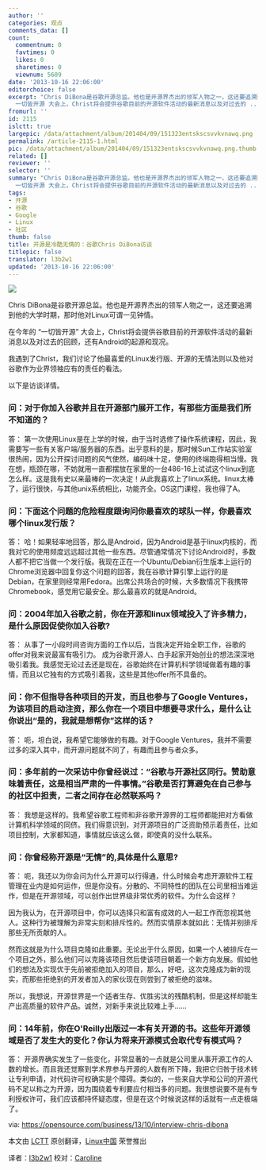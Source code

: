 ```yaml
---
author: ''
categories: 观点
comments_data: []
count:
  commentnum: 0
  favtimes: 0
  likes: 0
  sharetimes: 0
  viewnum: 5609
date: '2013-10-16 22:06:00'
editorchoice: false
excerpt: "Chris DiBona是谷歌开源总监。他也是开源界杰出的领军人物之一，这还要追溯到他的大学时期，那时他对Linux可谓一见钟情。\r\n在今年的
  一切皆开源 大会上，Christ将会提供谷歌目前的开源软件活动的最新消息以及对过去的 ..."
fromurl: ''
id: 2115
islctt: true
largepic: /data/attachment/album/201404/09/151323entskscsvvkvnawq.png
permalink: /article-2115-1.html
pic: /data/attachment/album/201404/09/151323entskscsvvkvnawq.png.thumb.jpg
related: []
reviewer: ''
selector: ''
summary: "Chris DiBona是谷歌开源总监。他也是开源界杰出的领军人物之一，这还要追溯到他的大学时期，那时他对Linux可谓一见钟情。\r\n在今年的
  一切皆开源 大会上，Christ将会提供谷歌目前的开源软件活动的最新消息以及对过去的 ..."
tags:
- 开源
- 谷歌
- Google
- Linux
- 社区
thumb: false
title: 开源是冷酷无情的：谷歌Chris DiBona访谈
titlepic: false
translator: l3b2w1
updated: '2013-10-16 22:06:00'
---
```


 ![](/data/attachment/album/201404/09/151323entskscsvvkvnawq.png)


Chris DiBona是谷歌开源总监。他也是开源界杰出的领军人物之一，这还要追溯到他的大学时期，那时他对Linux可谓一见钟情。


在今年的 “一切皆开源” 大会上，Christ将会提供谷歌目前的开源软件活动的最新消息以及对过去的回顾，还有Android的起源和现况。


我遇到了Christ，我们讨论了他最喜爱的Linux发行版、开源的无情法则以及他对谷歌作为业界领袖应有的责任的看法。


以下是访谈详情。


### **问：对于你加入谷歌并且在开源部门展开工作，有那些方面是我们所不知道的？**


答： 第一次使用Linux是在上学的时候，由于当时选修了操作系统课程，因此，我需要写一些有关客户端/服务器的东西。出乎意料的是，那时候Sun工作站实验室很热闹，因为公开探讨问题的风气使然，编码味十足，使用的终端跑得相当慢。我在想，瓶颈在哪，不妨就用一直都摆放在家里的一台486-16上试试这个linux到底怎么样。这是我有史以来最棒的一次决定！从此我喜欢上了linux系统。linux太棒了，运行很快，与其他unix系统相比，功能齐全。OS这门课程，我也得了A。


### **问：下面这个问题的危险程度跟询问你最喜欢的球队一样，你最喜欢哪个linux发行版？**


答： 哈！如果轻率地回答，那么是Android，因为Android是基于linux内核的，而我对它的使用频度远远超过其他一些东西。尽管通常情况下讨论Android时，多数人都不把它当做一个发行版。我现在正在一个Ubuntu/Debian衍生版本上运行的Chrome浏览器中回复你这个问题的回答，我在谷歌计算引擎上运行的是Debian，在家里则经常用Fedora。出席公共场合的时候，大多数情况下我携带Chromebook，感觉用它最安全。那么最喜欢的就是Android。


### **问：2004年加入谷歌之前，你在开源和linux领域投入了许多精力，是什么原因促使你加入谷歌?**


答： 从事了一小段时间咨询方面的工作以后，当我决定开始全职工作，谷歌的offer对我来说最富有吸引力。 成为谷歌开源人、白手起家开始创业的想法深深地吸引着我。我感觉无论过去还是现在，谷歌始终在计算机科学领域做着有趣的事情，而且以它独有的方式吸引着我，这些是其他offer所不具备的。


### **问：你不但指导各种项目的开发，而且也参与了Google Ventures，为该项目的启动注资，那么你在一个项目中想要寻求什么，是什么让你说出“是的，我就是想帮你”这样的话 ?**


答： 呃，坦白说，我希望它能够做的有趣。对于Google Ventures，我并不需要过多的深入其中，而开源问题就不同了，有趣而且参与者众多。


### **问：多年前的一次采访中你曾经说过：“谷歌与开源社区同行。赞助意味着责任，这是相当严肃的一件事情。”谷歌是否打算避免在自己参与的社区中担责，二者之间存在必然联系吗？**


答： 我想是这样的。我希望谷歌工程师和非谷歌开源界的工程师都能把对方看做计算机科学领域的同侪。我们得意识到，对开源项目的广泛资助预示着责任，比如项目控制，大家都知道，事情就应该这么做，即使真的没什么联系。


### **问：你曾经称开源是“无情”的,具体是什么意思?**


答： 呃，我还以为你会问为什么开源可以行得通，什么时候会考虑开源软件工程管理在业内是如何运作，但是你没有。分散的、不同特性的团队在公司里相当难运作，但是在开源领域，可以创作出世界级非常优秀的软件。为什么会这样？


因为我认为，在开源项目中，你可以选择只和富有成效的人一起工作而忽视其他人。这种行为被理解为非常尖刻和排斥性的。然而实情原本就如此：无情并别排斥那些无所贡献的人。


然而这就是为什么项目克隆如此重要。无论出于什么原因，如果一个人被排斥在一个项目之外，那么他们可以克隆该项目然后使该项目朝着一个新方向发展。假如他们的想法及实现优于先前被拒绝加入的项目，那么，好吧，这次克隆成为新的现实，而那些拒绝别的开发者加入的家伙现在则尝到了被拒绝的滋味。


所以，我想说，开源世界是一个适者生存、优胜劣汰的残酷机制，但是这样却能生产出高质量的软件产品。诚然，对新手来说比较难上手……


### **问：14年前，你在O'Reilly出版过一本有关开源的书。这些年开源领域是否了发生大的变化？你认为将来开源模式会取代专有模式吗？**


答： 开源界确实发生了一些变化，非常显著的一点就是公司里从事开源工作的人数的增长。而且我还觉察到学术界参与开源的人数有所下降，我把它归咎于技术转让专利申请，对代码许可权确实是个障碍。类似的，一些来自大学和公司的开源代码不足以称之为开源，因为围绕着专利要应付相当多的问题。我很想说要不是有专利授权许可，我们应该都持怀疑态度，但是在这个时候说这样的话就有一点走极端了。


 


via: <https://opensource.com/business/13/10/interview-chris-dibona>


本文由 [LCTT](https://github.com/LCTT/TranslateProject) 原创翻译，[Linux中国](http://linux.cn/) 荣誉推出


译者：[l3b2w1](https://github.com/l3b2w1) 校对：[Caroline](https://github.com/carolinewuyan)